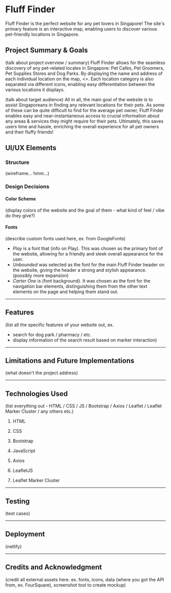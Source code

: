 # Fluff Finder

Fluff Finder is the perfect website for any pet lovers in Singapore! The site's primary feature is an interactive map, enabling users to discover various pet-friendly locations in Singapore. 

## Project Summary & Goals

(talk about project overview / summary)
Fluff Finder allows for the seamless discovery of any pet-related locales in Singapore: Pet Cafes, Pet Groomers, Pet Supplies Stores and Dog Parks. By displaying the name and address of each individual location on the map, <>. Each location category is also separated via different icons, enabling easy differentiation between the various locations it displays.

(talk about target audience)
All in all, the main goal of the website is to assist Singaporeans in finding any relevant locations for their pets. As some of these can be quite difficult to find for the average pet owner, Fluff Finder enables easy and near-instantaneous access to crucial information about any areas & services they might require for their pets. Ultimately, this saves users time and hassle, enriching the overall experience for all pet owners and their fluffy friends!

## UI/UX Elements

### Structure
(wireframe... hmm...)

### Design Decisions

#### Color Scheme
(display colors of the website and the goal of them - what kind of feel / vibe do they give?)

#### Fonts
(describe custom fonts used here, ex. from GoogleFonts)

- *Play* is a font that (info on Play). This was chosen as the primary font of the website, allowing for a friendly and sleek overall appearance for the user.
- *Unbounded* was selected as the font for the main Fluff Finder header on the website, giving the header a strong and stylish appearance. (possibly more expansion)
- *Carter One* is (font background). It was chosen as the font for the navigation bar elements, distinguishing them from the other text elements on the page and helping them stand out.

---

## Features
(list all the specific features of your website out, ex. 
- search for dog park / pharmacy / etc.
- display information of the search result based on marker interaction)

---

## Limitations and Future Implementations
(what doesn't the project address)

---

## Technologies Used
(list everything out - HTML / CSS / JS / Bootstrap / Axios / Leaflet / Leaflet Marker Cluster / any others etc.)

1. HTML

2. CSS

3. Bootstrap

4. JavaScript

5. Axios

6. LeafletJS

7. Leaflet Marker Cluster

--- 

## Testing
(test cases)

---

## Deployment
(netlify)

---

## Credits and Acknowledgment
(credit all external assets here. ex. fonts, icons, data (where you got the API from, ex. FourSquare), screenshot tool to create mockup)